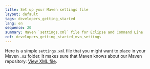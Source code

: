 ```yaml
---
title: Set up your Maven settings file
layout: default
tags: developers_getting_started
lang: en
sequence: 20
summary: Maven `settings.xml` file for Eclipse and Command Line
ref: developers_getting_started_mvn_settings
---
```


Here is a simple `settings.xml` file that you might want to place in your Maven `.m2` folder.
It makes sure that Maven knows about our Maven repository: <a href="https://github.com/metasfresh/metasfresh/blob/3bcd7fba90c46d6c2e5ecf52168b72d0c17591f2/misc/dev-support/maven/settings.xml#L28" title="metasfresh Maven settings.xml | github.com" target="\_blank">View XML file</a>.
